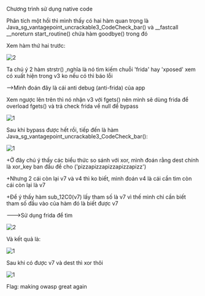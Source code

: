Chương trình sử dụng native code

Phân tích một hồi thì mình thấy có hai hàm quan trọng là Java_sg_vantagepoint_uncrackable3_CodeCheck_bar() và __fastcall __noreturn start_routine() chứa hàm goodbye() trong đó

Xem hàm thứ hai trước:

![2](https://user-images.githubusercontent.com/84214843/124243272-e2d98800-db47-11eb-851f-b826e2c79127.png)

Ta chú ý 2 hàm strstr() ,nghĩa là nó tìm kiếm chuỗi 'frida' hay 'xposed' xem có xuất hiện trong v3 ko nếu có thì báo lỗi 

-->Mình đoán đây là cái anti debug (anti-frida) của app 

Xem ngược lên trên thì nó nhận v3 với fgets() nên mình sẽ dùng frida để overload fgets() và trả check frida về null để bypass

![1](https://user-images.githubusercontent.com/84214843/124246991-a871ea00-db4b-11eb-948c-66f2897542a9.png)

Sau khi bypass được hết rồi, tiếp đến là hàm Java_sg_vantagepoint_uncrackable3_CodeCheck_bar():

![1](https://user-images.githubusercontent.com/84214843/124247248-e3741d80-db4b-11eb-9422-549cfe368391.png)

+Ở đây chú ý thấy các biểu thức so sánh với xor, mình đoán rằng dest chính là xor_key ban đầu đề cho ('pizzapizzapizzapizzapizz')

+Nhưng 2 cái còn lại v7 và v4 thì ko biết, mình đoán v4 là cái cần tìm còn cái còn lại là v7

+Để ý thấy hàm sub_12C0(v7) lấy tham số là v7 vì thế mình chỉ cần biết tham số đầu vào của hàm đó là biết được v7

--->Sử dụng frida để tìm 

![2](https://user-images.githubusercontent.com/84214843/124251182-d5c09700-db4f-11eb-9640-5b7abe90155c.png)

Và kết quả là: 

![1](https://user-images.githubusercontent.com/84214843/124251294-f557bf80-db4f-11eb-81d6-51af05474b14.png)

Sau khi có được v7 và dest thì xor thôi

![1](https://user-images.githubusercontent.com/84214843/124251413-13bdbb00-db50-11eb-9605-3da566520ab8.png)

Flag: making owasp great again

